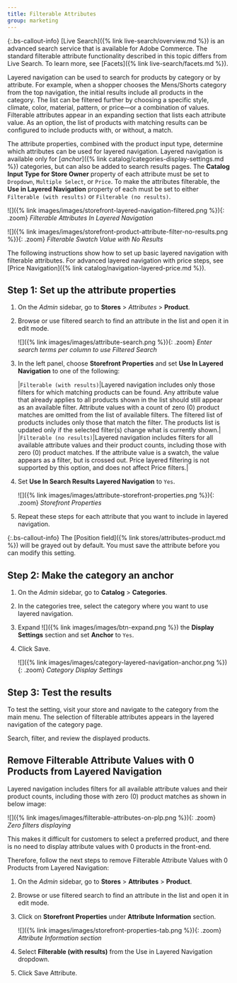 ```yaml
---
title: Filterable Attributes
group: marketing
---
```


{:.bs-callout-info}
[Live Search]({% link live-search/overview.md %}) is an advanced search service that is available for Adobe Commerce. The standard filterable attribute functionality described in this topic differs from Live Search. To learn more, see [Facets]({% link live-search/facets.md %}).

Layered navigation can be used to search for products by category or by attribute. For example, when a shopper chooses the Mens/Shorts category from the top navigation, the initial results include all products in the category. The list can be filtered further by choosing a specific style, climate, color, material, pattern, or price—or a combination of values. Filterable attributes appear in an expanding section that lists each attribute value. As an option, the list of products with matching results can be configured to include products with, or without, a match.

The attribute properties, combined with the product input type, determine which attributes can be used for layered navigation. Layered navigation is available only for [_anchor_]({% link catalog/categories-display-settings.md %}) categories, but can also be added to search results pages. The **Catalog Input Type for Store Owner** property of each attribute must be set to `Dropdown`, `Multiple Select`, or `Price`. To make the attributes filterable, the **Use in Layered Navigation** property of each must be set to either `Filterable (with results)` or `Filterable (no results)`.

![]({% link images/images/storefront-layered-navigation-filtered.png %}){: .zoom}
_Filterable Attributes In Layered Navigation_

![]({% link images/images/storefront-product-attribute-filter-no-results.png %}){: .zoom}
_Filterable Swatch Value with No Results_

The following instructions show how to set up basic layered navigation with filterable attributes. For advanced layered navigation with price steps, see [Price Navigation]({% link catalog/navigation-layered-price.md %}).

## Step 1: Set up the attribute properties

1. On the _Admin_ sidebar, go to **Stores** > _Attributes_ > **Product**.

1. Browse or use filtered search to find an attribute in the list and open it in edit mode.

   ![]({% link images/images/attribute-search.png %}){: .zoom}
   _Enter search terms per column to use Filtered Search_

1. In the left panel, choose **Storefront Properties** and set **Use In Layered Navigation** to one of the following:

    |`Filterable (with results)`|Layered navigation includes only those filters for which matching products can be found. Any attribute value that already applies to all products shown in the list should still appear as an available filter. Attribute values with a count of zero (0) product matches are omitted from the list of available filters. The filtered list of products includes only those that match the filter. The products list is updated only if the selected filter(s) change what is currently shown.|
    |`Filterable (no results)`|Layered navigation includes filters for all available attribute values and their product counts, including those with zero (0) product matches. If the attribute value is a swatch, the value appears as a filter, but is crossed out. Price layered filtering is not supported by this option, and does not affect Price filters.|

1. Set **Use In Search Results Layered Navigation** to `Yes`.

    ![]({% link images/images/attribute-storefront-properties.png %}){: .zoom}
    _Storefront Properties_

1. Repeat these steps for each attribute that you want to include in layered navigation.

{:.bs-callout-info}
The [Position field]({% link stores/attributes-product.md %}) will be grayed out by default. You must save the attribute before you can modify this setting.

## Step 2: Make the category an anchor

1. On the _Admin_ sidebar, go to **Catalog** > **Categories**.

1. In the categories tree, select the category where you want to use layered navigation.

1. Expand ![]({% link images/images/btn-expand.png %}) the **Display Settings** section and set **Anchor** to `Yes`.

1. Click <span class="btn">Save</span>.

   ![]({% link images/images/category-layered-navigation-anchor.png %}){: .zoom}
   _Category Display Settings_

## Step 3: Test the results

To test the setting, visit your store and navigate to the category from the main menu. The selection of filterable attributes appears in the layered navigation of the category page.

Search, filter, and review the displayed products.

## Remove Filterable Attribute Values with 0 Products from Layered Navigation

Layered navigation includes filters for all available attribute values and their product counts, including those with zero (0) product matches as shown in below image:

   ![]({% link images/images/filterable-attributes-on-plp.png %}){: .zoom}
   _Zero filters displaying_

This makes it difficult for customers to select a preferred product, and there is no need to display attribute values ​​with 0 products in the front-end.

Therefore, follow the next steps to remove Filterable Attribute Values with 0 Products from Layered Navigation:

1.  On the _Admin_ sidebar, go to **Stores** > **Attributes** > **Product**.

1. Browse or use filtered search to find an attribute in the list and open it in edit mode.

1. Click on **Storefront Properties** under **Attribute Information** section.

   ![]({% link images/images/storefront-properties-tab.png %}){: .zoom}
   _Attribute Information section_

1. Select **Filterable (with results)** from the Use in Layered Navigation dropdown.

1. Click <span class="btn">Save Attribute</span>.